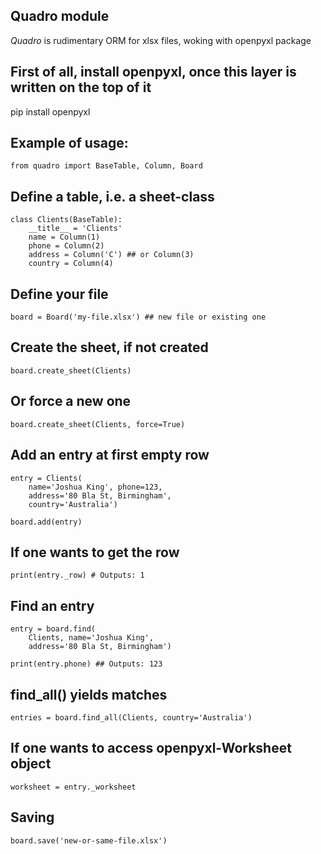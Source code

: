 ## Quadro module
 *Quadro* is rudimentary ORM for xlsx files, woking with openpyxl package

## First of all, install openpyxl, once this layer is written on the top of it
pip install openpyxl

## Example of usage:

```
from quadro import BaseTable, Column, Board
```

## Define a table, i.e. a sheet-class
```
class Clients(BaseTable):
    __title__ = 'Clients'
    name = Column(1)  
    phone = Column(2)
    address = Column('C') ## or Column(3)
    country = Column(4)
```


## Define your file
```
board = Board('my-file.xlsx') ## new file or existing one
```

## Create the sheet, if not created
```
board.create_sheet(Clients)
```

## Or force a new one
```
board.create_sheet(Clients, force=True)
```

## Add an entry at first empty row
```
entry = Clients(
    name='Joshua King', phone=123,
    address='80 Bla St, Birmingham',
    country='Australia')

board.add(entry)
```

## If one wants to get the row
```
print(entry._row) # Outputs: 1
```

## Find an entry
```
entry = board.find(
    Clients, name='Joshua King',
    address='80 Bla St, Birmingham')

print(entry.phone) ## Outputs: 123
```

## find_all() yields matches
```
entries = board.find_all(Clients, country='Australia')
```

## If one wants to access openpyxl-Worksheet object
```
worksheet = entry._worksheet
```

## Saving
```
board.save('new-or-same-file.xlsx')
```